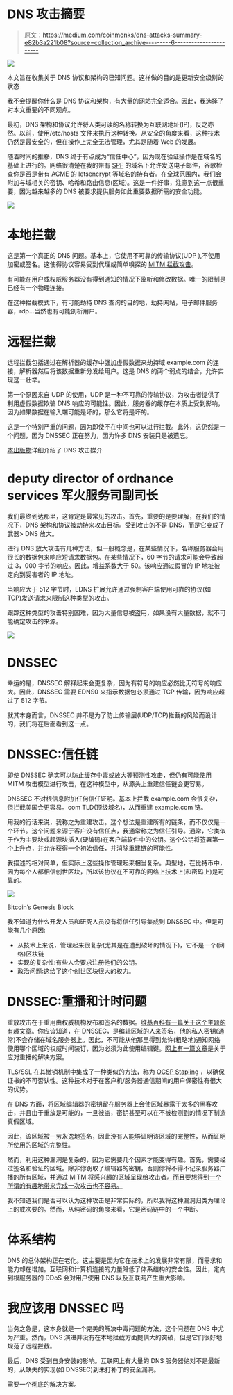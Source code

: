 # DNS 攻击摘要

> 原文：<https://medium.com/coinmonks/dns-attacks-summary-e82b3a221b08?source=collection_archive---------6----------------------->

![](img/c2f3de42916a88b7c07d431e07ca1b07.png)

本文旨在收集关于 DNS 协议和架构的已知问题。这样做的目的是更新安全级别的状态

我不会提醒你什么是 DNS 协议和架构，有大量的网站完全适合。因此，我选择了对本文重要的不同观点。

最初，DNS 架构和协议允许将人类可读的名称转换为互联网地址(IP)，反之亦然。以前，使用/etc/hosts 文件来执行这种转换。从安全的角度来看，这种技术仍然是最安全的，但在操作上完全无法管理，尤其是随着 Web 的发展。

随着时间的推移，DNS 终于有点成为“信任中心”，因为现在验证操作是在域名的基础上进行的。网络很清楚在我的带有 [SPF](https://en.wikipedia.org/wiki/Sender_Policy_Framework) 的域名下允许发送电子邮件，谷歌检查你是否是带有 [ACME](https://en.wikipedia.org/wiki/Automated_Certificate_Management_Environment) 的 letsencrypt 等域名的持有者。在全球范围内，我们会附加与域相关的密钥、哈希和路由信息(区域)。这是一件好事，注意到这一点很重要，因为越来越多的 DNS 被要求提供服务如此重要数据所需的安全功能。

![](img/64e91bc159239db1601d69191647dd77.png)

# 本地拦截

这是第一个真正的 DNS 问题。基本上，它使用不可靠的传输协议(UDP ),不使用加密或签名。这使得协议容易受到代理或简单嗅探的 [MITM 拦截攻击](https://en.wikipedia.org/wiki/Man-in-the-middle_attack)。

有可能在用户或权威服务器没有得到通知的情况下监听和修改数据。唯一的限制是已经有一个物理连接。

在这种拦截模式下，有可能劫持 DNS 查询的目的地，劫持网站，电子邮件服务器，rdp…当然也有可能剖析用户。

# 远程拦截

远程拦截包括通过在解析器的缓存中强加虚假数据来劫持域 example.com 的连接，解析器然后将该数据重新分发给用户。这是 DNS 的两个弱点的结合，允许实现这一壮举。

第一个原因来自 UDP 的使用，UDP 是一种不可靠的传输协议，为攻击者提供了利用虚假数据欺骗 DNS 响应的可能性。因此，服务器的缓存在本质上受到影响，因为如果数据在输入端可能是坏的，那么它将是坏的。

这是一个特别严重的问题，因为即使不在中间也可以进行拦截。此外，这仍然是一个问题，因为 DNSSEC 正在努力，因为许多 DNS 安装只是被遗忘。

[本出版物](https://web.mit.edu/6.033/www/papers/dnssec.pdf)详细介绍了 DNS 攻击媒介

# deputy director of ordnance services 军火服务司副司长

我们最终到达那里，这肯定是最常见的攻击。首先，重要的是要理解，在我们的情况下，DNS 架构和协议被劫持来攻击目标。受到攻击的不是 DNS，而是它变成了武器> DNS 放大。

进行 DNS 放大攻击有几种方法，但一般概念是，在某些情况下，名称服务器会用很长的数据包来响应短请求数据包。在某些情况下，60 字节的请求可能会导致超过 3，000 字节的响应。因此，增益系数大于 50。该响应通过假冒的 IP 地址被定向到受害者的 IP 地址。

当响应大于 512 字节时，EDNS 扩展允许通过强制客户端使用可靠的协议(如 TCP)发送请求来限制这种类型的攻击。

跟踪这种类型的攻击特别困难，因为大量信息被盗用，如果没有大量数据，就不可能确定攻击的来源。

![](img/2c61954294c3bb3a82cb21c68cd8ecb1.png)

# DNSSEC

幸运的是，DNSSEC 解释起来会更复杂，因为有符号的响应必然比无符号的响应大。因此，DNSSEC 需要 EDNS0 来指示数据包必须通过 TCP 传输，因为响应超过了 512 字节。

就其本身而言，DNSSEC 并不是为了防止传输层(UDP/TCP)拦截的风险而设计的，我们将在后面看到这一点。

# DNSSEC:信任链

即使 DNSSEC 确实可以防止缓存中毒或放大等预测性攻击，但仍有可能使用 MITM 攻击模型进行攻击，在这种模型中，从源头上重建信任链会更容易。

DNSSEC 不对根信息附加任何信任证明。基本上拦截 example.com 会很复杂，但拦截美国会更容易。com TLD(顶级域名)，从而重建 example.com 链。

用我的行话来说，我称之为重建攻击。这个想法是重建所有的链条，而不仅仅是一个环节。这个问题来源于客户没有信任点，我通常称之为信任引导。通常，它类似于作为主要块或起源块插入(硬编码)在客户端软件中的公钥。这个公钥将签署第一个上升点，并允许获得一个初始信任，并消除重建链的可能性。

我描述的相对简单，但实际上这些操作管理起来相当复杂。典型地，在比特币中，因为每个人都相信创世区块，所以该协议在不可靠的网络上技术上(和密码上)是可靠的。

![](img/d00bb1027d79ec3ceb757ee822f34ecd.png)

Bitcoin’s Genesis Block

我不知道为什么开发人员和研究人员没有将信任引导集成到 DNSSEC 中。但是可能有几个原因:

*   从技术上来说，管理起来很复杂(尤其是在遭到破坏的情况下)，它不是一个(网络)区块链
*   实现的复杂性:有些人会要求注册他们的公钥。
*   政治问题:这给了这个创世区块很大的权力。

# DNSSEC:重播和计时问题

重放攻击在于重用由权威机构发布和签名的数据。[维基百科有一篇关于这个主题的有趣文章](https://en.wikipedia.org/wiki/Replay_attack)。你应该知道，在 DNSSEC，是编辑区域的人来签名，他的私人密钥(通常)不会存储在域名服务器上。因此，不可能从他那里得到允许(粗略地)通知网络使用哪个区域的权威时间装订，因为必须为此使用编辑键。[网上有一篇文章](https://cs.gmu.edu/~eoster/doc/npsec_08-revocation.pdf)是关于应对重播的解决方案。

TLS/SSL 在其撤销机制中集成了一种类似的方法，称为 [OCSP Stapling](https://en.wikipedia.org/wiki/OCSP_stapling) ，以确保证书的不可否认性。这种技术对于在客户机/服务器通信期间的用户保密性有很大的优势。

在 DNS 方面，将区域编辑器的密钥留在服务器上会使区域暴露于太多的黑客攻击，并且由于重放是可能的，一旦被盗，密钥甚至可以在不被检测到的情况下制造真假区域。

因此，该区域被一劳永逸地签名，因此没有人能够证明该区域的完整性，从而证明所使用的区域的完整性。

然而，利用这种漏洞是复杂的，因为它需要几个因素才能变得有趣。首先，需要经过签名和验证的区域。除非你窃取了编辑器的密钥，否则你将不得不记录服务器广播的所有区域，并通过 MITM 将感兴趣的区域呈现给[攻击者。而且要想得到一个所谓的有趣地带来完成一次攻击也不容易。](https://en.wikipedia.org/wiki/Man-in-the-middle_attack)

我不知道我们是否可以认为这种攻击是非常实际的，所以我将这种漏洞归类为理论上的或次要的。然而，从纯密码的角度来看，它是密码链中的一个中断。

# 体系结构

DNS 的总体架构正在老化。这主要是因为它在技术上的发展非常有限，而需求和能力却在增加。互联网和计算机连接的力量降低了体系结构的安全性。因此，定向到根服务器的 DDoS 会对用户使用 DNS 以及互联网产生重大影响。

# 我应该用 DNSSEC 吗

当务之急是，这本身就是一个完美的解决中毒问题的方法，这个问题在 DNS 中尤为严重。然而，DNS 演进并没有在本地拦截方面提供大的突破，但是它们很好地规范了远程拦截。

最后，DNS 受到自身安装的影响。互联网上有大量的 DNS 服务器绝对不是最新的，从缺失的实现(如 DNSSEC)到未打补丁的安全漏洞。

需要一个彻底的解决方案。